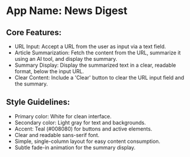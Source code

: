 # **App Name**: News Digest

## Core Features:

- URL Input: Accept a URL from the user as input via a text field.
- Article Summarization: Fetch the content from the URL, summarize it using an AI tool, and display the summary.
- Summary Display: Display the summarized text in a clear, readable format, below the input URL.
- Clear Content: Include a 'Clear' button to clear the URL input field and the summary.

## Style Guidelines:

- Primary color: White for clean interface.
- Secondary color: Light gray for text and backgrounds.
- Accent: Teal (#008080) for buttons and active elements.
- Clear and readable sans-serif font.
- Simple, single-column layout for easy content consumption.
- Subtle fade-in animation for the summary display.